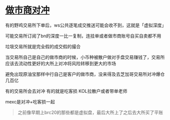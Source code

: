 # [做市商对冲](/2024/06/market_maker_hedge.md)

有的野鸡交易所下单后，ws公共逐笔成交推送可能会收不到，这就是「虚拟深度」

可能交易所订阅了bn的深度一比一复制，连挂单或者做市商账号自买自卖都不用

垃圾交易所就是完全假的成交假的撮合

当交易所自己是自己的做市商的时候，小币种被散户做对手盘交易赚钱了，交易所应该去流动性更好的大所上对冲将风险转移到更大的市场

避免出现原油宝那样中行自己是客户的做市商，没来得及去芝加哥交易所对冲爆仓几百亿

有的交易所会去对冲 有的就是吃客损 KOL拉散户或者带单老师

mexc是对冲+吃客损一起

> 之前像早期上brc20的那些都是虚拟盘，最后大所上了之后去大所买了平账
